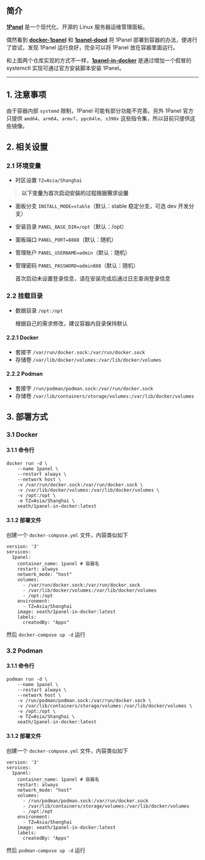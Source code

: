 ## 简介

[**1Panel**](https://github.com/1Panel-dev/1Panel) 是一个现代化、开源的 Linux 服务器运维管理面板。

偶然看到 [**docker-1panel**](https://github.com/okxlin/docker-1panel) 和 [**1panel-dood**](https://github.com/tangger2000/1panel-dood) 将 1Panel 部署到容器的办法，便进行了尝试，发现 1Panel 运行良好，完全可以将 1Panel 放在容器里面运行。

和上面两个仓库实现的方式不一样，[**1panel-in-docker**](https://github.com/Xeath/1panel-in-docker) 是通过增加一个假冒的 systemctl 实现可通过官方安装脚本安装 1Panel。

***

## 1. 注意事项

由于容器内部 `systemd` 限制，1Panel 可能有部分功能不完善。另外 1Panel 官方只提供 `amd64`、`arm64`、`armv7`、`ppc64le`、`s390x` 这些指令集，所以目前只提供这些镜像。

## 2. 相关设置

### 2.1 环境变量

  - 时区设置 `TZ=Asia/Shanghai`

> **以下变量为首次启动安装的过程根据需求设置**

  - 面板分支 `INSTALL_MODE=stable`（默认：stable 稳定分支，可选 dev 开发分支）
  - 安装目录 `PANEL_BASE_DIR=/opt`（默认：/opt）
  - 面板端口 `PANEL_PORT=8888`（默认：随机）
  - 管理账户 `PANEL_USERNAME=admin`（默认：随机）
  - 管理密码 `PANEL_PASSWORD=admin888`（默认：随机）

    首次启动未设置登录信息，请在安装完成后通过日志查询登录信息

### 2.2 挂载目录

  - 数据目录 `/opt:/opt`

    根据自己的需求修改，建议容器内目录保持默认

#### 2.2.1 Docker

  - 套接字 `/var/run/docker.sock:/var/run/docker.sock`
  - 存储卷 `/var/lib/docker/volumes:/var/lib/docker/volumes`

#### 2.2.2 Podman

  - 套接字 `/run/podman/podman.sock:/var/run/docker.sock`
  - 存储卷 `/var/lib/containers/storage/volumes:/var/lib/docker/volumes`

## 3. 部署方式

### 3.1 Docker

#### 3.1.1 命令行

```
docker run -d \
    --name 1panel \
    --restart always \
    --network host \
    -v /var/run/docker.sock:/var/run/docker.sock \
    -v /var/lib/docker/volumes:/var/lib/docker/volumes \
    -v /opt:/opt \
    -e TZ=Asia/Shanghai \
    xeath/1panel-in-docker:latest
```

#### 3.1.2 部署文件

创建一个 `docker-compose.yml` 文件，内容类似如下
```
version: '3'
services:
  1panel:
    container_name: 1panel # 容器名
    restart: always
    network_mode: "host"
    volumes:
      - /var/run/docker.sock:/var/run/docker.sock
      - /var/lib/docker/volumes:/var/lib/docker/volumes
      - /opt:/opt
    environment:
      - TZ=Asia/Shanghai
    image: xeath/1panel-in-docker:latest
    labels:  
      createdBy: "Apps"
```

然后 `docker-compose up -d` 运行

### 3.2 Podman

#### 3.1.1 命令行

```
podman run -d \
    --name 1panel \
    --restart always \
    --network host \
    -v /run/podman/podman.sock:/var/run/docker.sock \
    -v /var/lib/containers/storage/volumes:/var/lib/docker/volumes \
    -v /opt:/opt \
    -e TZ=Asia/Shanghai \
    xeath/1panel-in-docker:latest
```

#### 3.1.2 部署文件

创建一个 `docker-compose.yml` 文件，内容类似如下
```
version: '3'
services:
  1panel:
    container_name: 1panel # 容器名
    restart: always
    network_mode: "host"
    volumes:
      - /run/podman/podman.sock:/var/run/docker.sock
      - /var/lib/containers/storage/volumes:/var/lib/docker/volumes
      - /opt:/opt
    environment:
      - TZ=Asia/Shanghai
    image: xeath/1panel-in-docker:latest
    labels:  
      createdBy: "Apps"
```

然后 `podman-compose up -d` 运行
